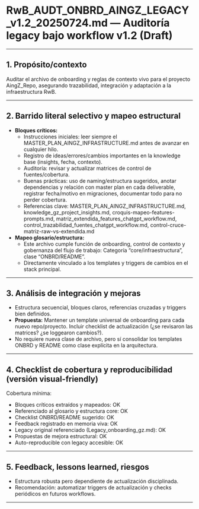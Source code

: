 # RwB_AUDT_ONBRD_AINGZ_LEGACY_v1.2_20250724.md — Auditoría legacy bajo workflow v1.2 (Draft)

---

## 1. Propósito/contexto
Auditar el archivo de onboarding y reglas de contexto vivo para el proyecto AingZ_Repo, asegurando trazabilidad, integración y adaptación a la infraestructura RwB.

---

## 2. Barrido literal selectivo y mapeo estructural
- **Bloques críticos:**
  - Instrucciones iniciales: leer siempre el MASTER_PLAN_AINGZ_INFRASTRUCTURE.md antes de avanzar en cualquier hilo.
  - Registro de ideas/errores/cambios importantes en la knowledge base (insights, fecha, contexto).
  - Auditoría: revisar y actualizar matrices de control de fuentes/cobertura.
  - Buenas prácticas: uso de naming/estructura sugeridos, anotar dependencias y relación con master plan en cada deliverable, registrar fecha/motivo en migraciones, documentar todo para no perder cobertura.
  - Referencias clave: MASTER_PLAN_AINGZ_INFRASTRUCTURE.md, knowledge_gz_project_insights.md, croquis-mapeo-features-prompts.md, matriz_extendida_features_chatgpt_workflow.md, control_trazabilidad_fuentes_chatgpt_workflow.md, control-cruce-matriz-raw-vs-extendida.md
- **Mapeo glosario/estructura:**
  - Este archivo cumple función de onboarding, control de contexto y gobernanza del flujo de trabajo: Categoría “core/infraestructura”, clase “ONBRD/README”.
  - Directamente vinculado a los templates y triggers de cambios en el stack principal.

---

## 3. Análisis de integración y mejoras
- Estructura secuencial, bloques claros, referencias cruzadas y triggers bien definidos.
- **Propuesta:** Mantener un template universal de onboarding para cada nuevo repo/proyecto. Incluir checklist de actualización (¿se revisaron las matrices? ¿se loggearon cambios?).
- No requiere nueva clase de archivo, pero sí consolidar los templates ONBRD y README como clase explícita en la arquitectura.

---

## 4. Checklist de cobertura y reproducibilidad (versión visual-friendly)

Cobertura mínima:
- Bloques críticos extraídos y mapeados: OK
- Referenciado al glosario y estructura core: OK
- Checklist ONBRD/README sugerido: OK
- Feedback registrado en memoria viva: OK
- Legacy original referenciado (Legacy_onboarding_gz.md): OK
- Propuestas de mejora estructural: OK
- Auto-reproducible con legacy accesible: OK

---

## 5. Feedback, lessons learned, riesgos
- Estructura robusta pero dependiente de actualización disciplinada.
- Recomendación: automatizar triggers de actualización y checks periódicos en futuros workflows.

---

